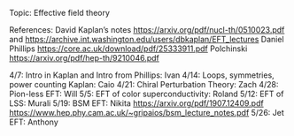 Topic: Effective field theory


References:
David Kaplan’s notes https://arxiv.org/pdf/nucl-th/0510023.pdf  and  https://archive.int.washington.edu/users/dbkaplan/EFT_lectures
Daniel Phillips https://core.ac.uk/download/pdf/25333911.pdf
Polchinski https://arxiv.org/pdf/hep-th/9210046.pdf

4/7: Intro in Kaplan and Intro from Phillips: Ivan
4/14: Loops, symmetries, power counting Kaplan: Caio
4/21: Chiral Perturbation Theory: Zach
4/28: Pion-less EFT: Will
5/5: EFT of color superconductivity: Roland
5/12: EFT of LSS: Murali
5/19: BSM EFT: Nikita
https://arxiv.org/pdf/1907.12409.pdf
https://www.hep.phy.cam.ac.uk/~gripaios/bsm_lecture_notes.pdf
5/26: Jet EFT: Anthony





